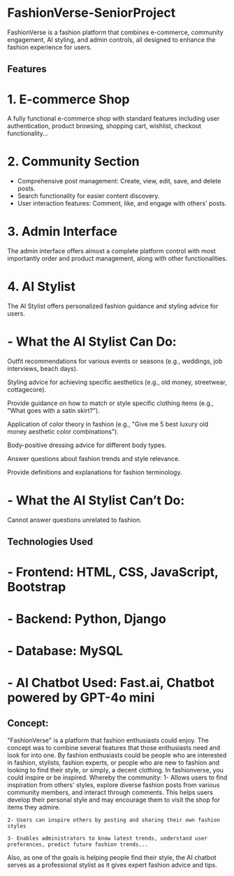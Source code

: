 # FashionVerse-SeniorProject

FashionVerse is a fashion platform that combines e-commerce, community engagement, AI styling, and admin controls, all designed to enhance the fashion experience for users.

## Features
# 1. E-commerce Shop
A fully functional e-commerce shop with standard features including user authentication, product browsing, shopping cart, wishlist, checkout functionality... 

# 2. Community Section
- Comprehensive post management: Create, view, edit, save, and delete posts.
- Search functionality for easier content discovery.
- User interaction features: Comment, like, and engage with others' posts.

# 3. Admin Interface
The admin interface offers almost a complete platform control with most importantly order and product management, along with other functionalities.


# 4. AI Stylist
The AI Stylist offers personalized fashion guidance and styling advice for users.

# - What the AI Stylist Can Do:

Outfit recommendations for various events or seasons (e.g., weddings, job interviews, beach days).

Styling advice for achieving specific aesthetics (e.g., old money, streetwear, cottagecore).

Provide guidance on how to match or style specific clothing items (e.g., "What goes with a satin skirt?").

Application of color theory in fashion (e.g., "Give me 5 best luxury old money aesthetic color combinations").

Body-positive dressing advice for different body types.

Answer questions about fashion trends and style relevance.

Provide definitions and explanations for fashion terminology.

# - What the AI Stylist Can’t Do:
Cannot answer questions unrelated to fashion.

## Technologies Used
# - Frontend: HTML, CSS, JavaScript, Bootstrap
# - Backend: Python, Django

# - Database: MySQL

# - AI Chatbot Used: Fast.ai, Chatbot powered by GPT-4o mini

## Concept: 
 "FashionVerse" is a platform that fashion enthusiasts could enjoy. The concept was to combine several features that those enthusiasts need and look for into one.
  By fashion enthusiasts could be people who are interested in fashion, stylists, fashion experts, or people who are new to fashion and looking to find their style, or simply, a decent clothing. In fashionverse, you could inspire or be inspired. Whereby the community: 
    1- Allows users to find inspiration from others' styles, explore diverse fashion posts from various community members, and interact through comments. This helps users develop their personal style and may encourage them to visit the shop for items they admire.

    2- Users can inspire others by posting and sharing their own fashion styles

    3- Enables administrators to know latest trends, understand user preferences, predict future fashion trends...
  Also, as one of the goals is helping people find their style, the AI chatbot serves as a professional stylist as it gives expert fashion advice and tips.

